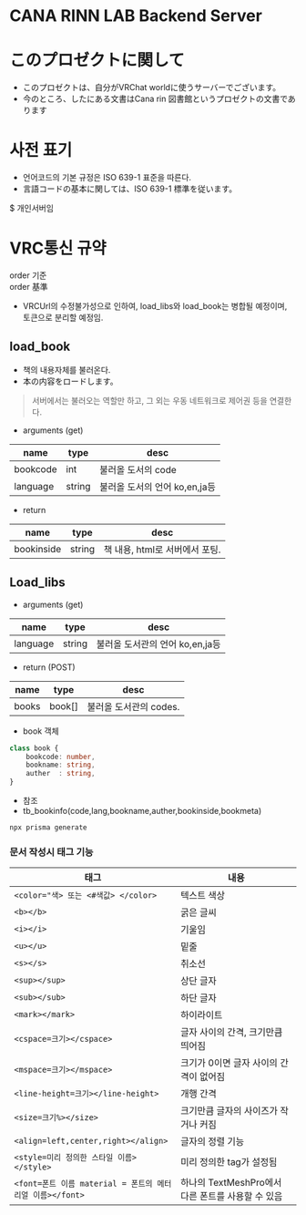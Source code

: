 # CANA RINN LAB Backend Server

# このプロゼクトに関して
- このプロゼクトは、自分がVRChat worldに使うサーバーでございます。
- 今のところ、したにある文書はCana rin 図書館というプロゼクトの文書であります

# 사전 표기
- 언어코드의 기본 규정은 ISO 639-1 표준을 따른다. 
- 言語コードの基本に関しては、ISO 639-1 標準を従います。





$ 개인서버임


# VRC통신 규약
order 기준    
order 基準

- VRCUrl의 수정불가성으로 인하여, load_libs와 load_book는 병합될 예정이며, 토큰으로 분리할 예정임.

## load_book
- 책의 내용자체를 불러온다.
- 本の内容をロードします。
> 서버에서는 불러오는 역할만 하고, 그 외는 우동 네트워크로 제어권 등을 연결한다.
- arguments (get)

|name|type|desc|
|----|----|----|
|bookcode|int|불러올 도서의 code|
|language|string|불러올 도서의 언어 ko,en,ja등|

- return

|name|type|desc|
|----|----|----|
|bookinside|string|책 내용, html로 서버에서 포팅.|

## Load_libs
- arguments (get)

|name|type|desc|
|----|----|----|
|language|string|불러올 도서관의 언어 ko,en,ja등|

- return (POST)

|name|type|desc|
|----|----|----|
|books|book[]|불러올 도서관의 codes.|

- book 객체
```ts
class book {
    bookcode: number,
    bookname: string,
    auther  : string,
}
```

- 참조
- tb_bookinfo(code,lang,bookname,auther,bookinside,bookmeta)

```
npx prisma generate
```



### 문서 작성시 태그 기능

|태그|내용|
|---|---|
|```<color="색> 또는 <#색값> </color>```|텍스트 색상|
|```<b></b>```|굵은 글씨|
|```<i></i>```|기울임|
|```<u></u>```|밑줄|
|```<s></s>```|취소선|
|```<sup></sup>```|상단 글자|
|```<sub></sub>```|하단 글자|
|```<mark></mark>```|하이라이트 |
|```<cspace=크기></cspace>```|	글자 사이의 간격, 크기만큼 띄어짐|
|```<mspace=크기></mspace>```|	크기가 0이면 글자 사이의 간격이 없어짐|
|```<line-height=크기></line-height>```|	개행 간격|
|```<size=크기%></size>```|	 크기만큼 글자의 사이즈가 작거나 커짐|
|```<align=left,center,right></align>```|	글자의 정렬 기능|
|```<style=미리 정의한 스타일 이름></style>```|	미리 정의한 tag가 설정됨|
|```<font=폰트 이름 material = 폰트의 메터리얼 이름></font>```|	하나의 TextMeshPro에서 다른 폰트를 사용할 수 있음|
